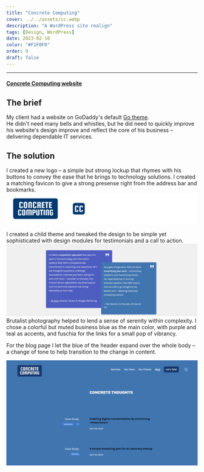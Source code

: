 ```yaml
---
title: "Concrete Computing"
cover: ../../assets/cc.webp
description: "A WordPress site realign"
tags: [Design, WordPress]
date: 2023-02-10
color: "#F1F0F0"
order: 9
draft: false
---
```

---
#### [Concrete Computing website](https://concretecomputing.com)
## The brief
My client had a website on GoDaddy's default [Go theme](https://wordpress.org/themes/go/).  
He didn't need many bells and whistles, but he did need to quickly improve his website's design improve and reflect the core of his business – delivering dependable IT services.

## The solution
I created a new logo – a simple but strong lockup that rhymes with his buttons to convey the ease that he brings to technology solutions. 
I created a matching favicon to give a strong presense right from the address bar and bookmarks.
![Logo and Favicon](../../assets/cc-int-4.png)

I created a child theme and tweaked the design to be simple yet sophisticated with design modules for  testimonials and a call to action.
![Design detail](../../assets/cc-int-2.webp)
Brutalist photography helped to lend a sense of serenity within complexity.
I chose a colorful but muted business blue as the main color, with purple and teal as accents, and fuschia for the links for a small pop of vibrancy. 

For the blog page I let the blue of the header expand over the whole body – a change of tone to help transition to the change in content. 

![Design detail](../../assets/cc-int-5.webp)
